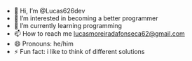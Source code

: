- 👋 Hi, I’m @Lucas626dev
- 👀 I’m interested in becoming a better programmer
- 🌱 I’m currently learning programming
- 📫 How to reach me lucasmoreiradafonseca62@gmail.com
- 😄 Pronouns: he/him
- ⚡ Fun fact: i like to think of different solutions
<!---
Lucas626dev/Lucas626dev is a ✨ special ✨ repository because its `README.md` (this file) appears on your GitHub profile.
You can click the Preview link to take a look at your changes.
--->
